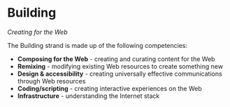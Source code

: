Building
=====
*Creating for the Web*

The Building strand is made up of the following competencies:

* **Composing for the Web** - creating and curating content for the Web 
* **Remixing** - modifying existing Web resources to create something new 
* **Design & accessibility** - creating universally effective communications through Web resources 
* **Coding/scripting** - creating interactive experiences on the Web 
* **Infrastructure** - understanding the Internet stack 